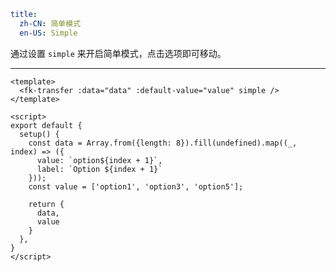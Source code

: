 ```yaml
title:
  zh-CN: 简单模式
  en-US: Simple
```


通过设置 `simple` 来开启简单模式，点击选项即可移动。

---


```vue { "component": true } 
<template>
  <fk-transfer :data="data" :default-value="value" simple />
</template>

<script>
export default {
  setup() {
    const data = Array.from({length: 8}).fill(undefined).map((_, index) => ({
      value: `option${index + 1}`,
      label: `Option ${index + 1}`
    }));
    const value = ['option1', 'option3', 'option5'];

    return {
      data,
      value
    }
  },
}
</script>
```
